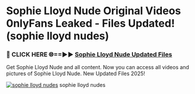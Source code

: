 # Sophie Lloyd Nude Original Videos 0nlyFans Leaked - Files Updated! (sophie lloyd nudes)

<h3>🔴 CLICK HERE 🌐==►► <a href="https://tinyurl.com/2p9ay9w9" rel="nofollow">Sophie Lloyd Nude Updated Files</a></h3>

Get Sophie Lloyd Nude and all content. Now you can access all videos and pictures of Sophie Lloyd Nude. New Updated Files 2025!

[![sophie lloyd nudes](https://i.imgur.com/KQgVmj3.gif)](https://tinyurl.com/2p9ay9w9)
sophie lloyd nudes